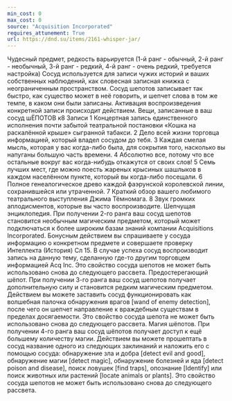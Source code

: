 ```yaml
---
min_cost: 0
max_cost: 0
source: "Acquisition Incorporated"
requires_attunement: True
url: https://dnd.su/items/2161-whisper-jar/
---
```


Чудесный предмет, редкость варьируется (1-й ранг - обычный, 2-й ранг - необычный, 3-й ранг - редкий, 4-й ранг - очень редкий, требуется настройка)
Сосуд используется для записи чужих историй и ваших собственных наблюдений, как словесная записная книжка с неограниченным пространством. Сосуд шепотов записывает так быстро, как существо может в неё говорить, и шепчет слова в том же темпе, в каком они были записаны. Активация воспроизведения конкретной записи происходит действием.
Вещи, записанные в ваш сосуд шЁПОТОВ
к8
Записи
1
Концертная запись единственного исполнения почти забытой театральной постановки «Кошка на раскалённой крыше» сыгранной табакси.
2
Дело всей жизни торговца информацией, который владел сосудом до тебя.
3
Каждая смелая мысль, которая у вас когда-либо была, для сокрытия того, насколько вы напуганы большую часть времени.
4
Абсолютно все, потому что все остальные вокруг вас когда-нибудь откажутся от своих слов!
5
Семь лучших мест, где можно поесть жареных крысиных шашлыков в каждом населённом пункте, который вы когда-либо посещали.
6
Полное генеалогическое древо каждой фаэрунской королевской линии, сохранившейся или утраченной.
7
Краткий обзор вашего любимого театрального выступления Джима Тёмномага.
8
Звук громких аплодисментов, которые вы часто воспроизводите.
Шепчущая энциклопедия. При получении 2-го ранга ваш сосуд шепотов становится необычным магическим предметом, который может подключаться к более широким базам знаний компании Acquisitions Incorporated. Бонусным действием вы спрашиваете у сосуда информацию о конкретном предмете и совершаете проверку Интеллекта (История) Сл 15. В случае успеха сосуд воспроизводит запись на данную тему, сделанную где-то другим торговцем информацией Acq Inc. Это свойство сосуда шепотов не может быть использовано снова до следующего рассвета.
Предостерегающий шёпот. При получении 3-го ранга ваш сосуд шепотов получает дополнительную силу и становится редким магическим предметом. Действием вы можете заставить сосуд функционировать как волшебная палочка обнаружения врагов [wand of enemy detection], после чего он шепчет направление к враждебным существам в пределах досягаемости. Это свойство сосуда шепота не может быть использовано снова до следующего рассвета.
Магия шёпотов. При получении 4-го ранга ваш сосуд шёпотов получает доступ к ещё большему количеству магии. Действием вы можете прошептать в сосуд название одного из следующих заклинаний и наложить его с помощью сосуда: обнаружение зла и добра [detect evil and good], обнаружение магии [detect magic], обнаружение болезней и яда [detect poison and disease], поиск ловушек [find traps], опознание [Identify] или поиск животных или растений [locate animals or plants]. Это свойство сосуда шепотов не может быть использовано снова до следующего рассвета.